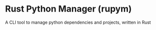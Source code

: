# Rust Python Manager (rupym)
A CLI tool to manage python dependencies and projects, written in Rust
